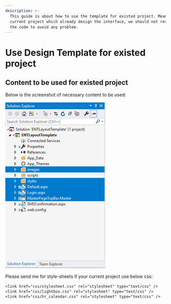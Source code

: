 ```yaml
---
description: >-
  This guide is about how to use the template for existed project. Meaning that
  current project which already design the interface, we should not restructure
  the code to avoid any problem.
---
```


# Use Design Template for existed project

## Content to be used for existed project

Below is the screenshot of necessary content to be used:

![](.gitbook/assets/image%20%283%29.png)

Please send me for style-sheets if your current project use below css:

```text
<link href="css/stylesheet.css" rel="stylesheet" type="text/css" />
<link href="css/lightbox.css" rel="stylesheet" type="text/css" />
<link href="css/hr_calendar.css" rel="stylesheet" type="text/css" />
```



